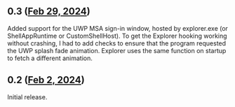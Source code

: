 ## 0.3 ([Feb 29, 2024](https://github.com/ramensoftware/windhawk-mods/blob/596131805828a3dccd291548eadf7cd1f2b1a13c/mods/classic-uwp-fix.wh.cpp))

Added support for the UWP MSA sign-in window, hosted by explorer.exe (or ShellAppRuntime or CustomShellHost).
To get the Explorer hooking working without crashing, I had to add checks to ensure that the program requested the UWP splash fade animation. Explorer uses the same function on startup to fetch a different animation.

## 0.2 ([Feb 2, 2024](https://github.com/ramensoftware/windhawk-mods/blob/d29135d8365b71afaeb4fce0ca06d793bf133e2a/mods/classic-uwp-fix.wh.cpp))

Initial release.
